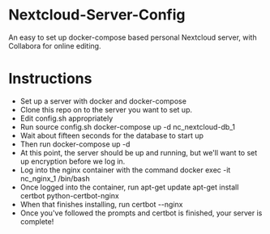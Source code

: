 # Nextcloud-Server-Config
An easy to set up docker-compose based personal Nextcloud server, with Collabora for online editing.

# Instructions
* Set up a server with docker and docker-compose
* Clone this repo on to the server you want to set up.
* Edit config.sh appropriately
* Run
        source config.sh
        docker-compose up -d nc_nextcloud-db_1
* Wait about fifteen seconds for the database to start up
* Then run
        docker-compose up -d
* At this point, the server should be up and running, but we'll want to set up encryption before we log in.
* Log into the nginx container with the command
        docker exec -it nc_nginx_1 /bin/bash
* Once logged into the container, run
        apt-get update
        apt-get install certbot python-certbot-nginx
* When that finishes installing, run
        certbot --nginx
* Once you've followed the prompts and certbot is finished, your server is complete!

